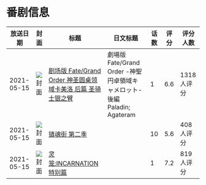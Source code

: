 # 番剧信息

|放送日期|封面|标题|日文标题|话数|评分|评分人数|
|---|---|---|---|---|---|---|
|2021-05-15|![封面](https://lain.bgm.tv/pic/cover/c/89/37/255530_UOV8k.jpg)|[剧场版 Fate/Grand Order 神圣圆桌领域卡美洛 后篇 圣骑士银之臂](https://bangumi.tv/subject/255530)|劇場版 Fate/Grand Order -神聖円卓領域キャメロット- 後編 Paladin; Agateram|1|6.6|1318人评分|
|2021-05-15|![封面](https://lain.bgm.tv/pic/cover/c/3f/34/298525_qtO72.jpg)|[镇魂街 第二季](https://bangumi.tv/subject/298525)||10|5.6|408人评分|
|2021-05-15|![封面](https://lain.bgm.tv/pic/cover/c/ad/b9/335160_NdzAD.jpg)|[灵笼:INCARNATION 特别篇](https://bangumi.tv/subject/335160)||1|7.2|819人评分|
